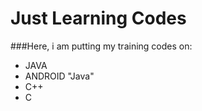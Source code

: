 # Just Learning Codes

###Here, i am putting my training codes on:

  - JAVA
  - ANDROID "Java"
  - C++
  - C
